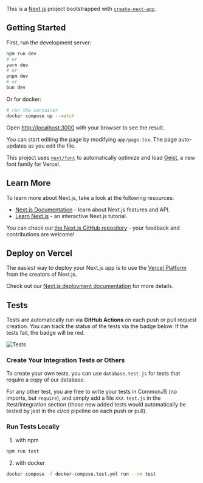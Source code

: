 This is a [Next.js](https://nextjs.org) project bootstrapped with [`create-next-app`](https://nextjs.org/docs/app/api-reference/cli/create-next-app).

## Getting Started

First, run the development server:

```bash
npm run dev
# or
yarn dev
# or
pnpm dev
# or
bun dev
```

Or for docker:

```bash
# run the container
docker compose up --watch
```

Open [http://localhost:3000](http://localhost:3000) with your browser to see the result.

You can start editing the page by modifying `app/page.tsx`. The page auto-updates as you edit the file.

This project uses [`next/font`](https://nextjs.org/docs/app/building-your-application/optimizing/fonts) to automatically optimize and load [Geist](https://vercel.com/font), a new font family for Vercel.

## Learn More

To learn more about Next.js, take a look at the following resources:

- [Next.js Documentation](https://nextjs.org/docs) - learn about Next.js features and API.
- [Learn Next.js](https://nextjs.org/learn) - an interactive Next.js tutorial.

You can check out [the Next.js GitHub repository](https://github.com/vercel/next.js) - your feedback and contributions are welcome!

## Deploy on Vercel

The easiest way to deploy your Next.js app is to use the [Vercel Platform](https://vercel.com/new?utm_medium=default-template&filter=next.js&utm_source=create-next-app&utm_campaign=create-next-app-readme) from the creators of Next.js.

Check out our [Next.js deployment documentation](https://nextjs.org/docs/app/building-your-application/deploying) for more details.

## Tests

Tests are automatically run via **GitHub Actions** on each push or pull request creation. You can track the status of the tests via the badge below. If the tests fail, the badge will be red.

![Tests](https://github.com/Karitchi/infolab/actions/workflows/test.yml/badge.svg)

### Create Your Integration Tests or Others

To create your own tests, you can use `database.test.js` for tests that require a copy of our database.

For any other test, you are free to write your tests in CommonJS (no imports, but `require`), and simply add a file `XXX.test.js` in the /test/integration section (those new added tests would automatically be tested by jest in the ci/cd pipeline on each push or pull).

### Run Tests Locally

1. with npm

```bash
npm run test
```

2. with docker

```bash
docker compose -f docker-compose.test.yml run --rm test
```
